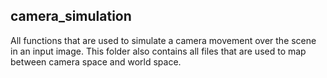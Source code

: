 ## camera_simulation

All functions that are used to simulate a camera movement over the scene in an input image.
This folder also contains all files that are used to map between camera space and world space.